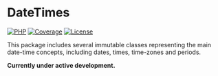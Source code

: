 DateTimes
=========

[![PHP][php-badge]][php-url]
[![Coverage][codecov-badge]][codecov-url]
[![License][license-badge]][license-url]

[php-badge]: https://img.shields.io/badge/php-8.1%20to%208.2-777bb3.svg
[php-url]: https://coveralls.io/github/hereldar/php-date-times
[codecov-badge]: https://img.shields.io/codecov/c/github/hereldar/php-date-times
[codecov-url]: https://app.codecov.io/gh/hereldar/php-date-times
[coveralls-badge]: https://img.shields.io/coverallsCoverage/github/hereldar/php-date-times
[coveralls-url]: https://coveralls.io/github/hereldar/php-date-times
[license-badge]: https://img.shields.io/badge/license-MIT-brightgreen.svg
[license-url]: LICENSE

This package includes several immutable classes representing the main date-time 
concepts, including dates, times, time-zones and periods.

**Currently under active development.**
